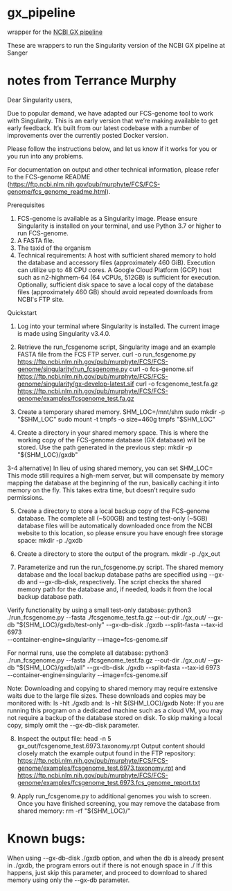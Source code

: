 # gx_pipeline
wrapper for the [NCBI GX pipeline](https://ftp.ncbi.nlm.nih.gov/pub/murphyte/FCS/FCS-genome/fcs_genome_readme.html)

These are wrappers to run the Singularity version of the NCBI GX pipeline at Sanger

# notes from Terrance Murphy
Dear Singularity users,
 
Due to popular demand, we have adapted our FCS-genome tool to work with Singularity. This is an early version that we’re making available to get early feedback. It’s built from our latest codebase with a number of improvements over the currently posted Docker version.
 
Please follow the instructions below, and let us know if it works for you or you run into any problems.
 
For documentation on output and other technical information, please refer to the FCS-genome README (https://ftp.ncbi.nlm.nih.gov/pub/murphyte/FCS/FCS-genome/fcs_genome_readme.html).
 
Prerequisites
 
1. FCS-genome is available as a Singularity image. Please ensure Singularity is installed on your terminal, and use Python 3.7 or higher to run FCS-genome.
2. A FASTA file.
3. The taxid of the organism
4. Technical requirements:
  A host with sufficient shared memory to hold the database and accessory files (approximately 460 GiB). Execution can utilize up to 48 CPU cores.
  A Google Cloud Platform (GCP) host such as n2-highmem-64 (64 vCPUs, 512GB) is sufficient for execution. Optionally, sufficient disk space to save
  a local copy of the database files (approximately 460 GB) should avoid repeated downloads from NCBI's FTP site.
 
Quickstart
1) Log into your terminal where Singularity is installed. The current image is made using Singularity v3.4.0.
2) Retrieve the run_fcsgenome script, Singularity image and an example FASTA file from the FCS FTP server.
curl -o run_fcsgenome.py https://ftp.ncbi.nlm.nih.gov/pub/murphyte/FCS/FCS-genome/singularity/run_fcsgenome.py
curl -o fcs-genome.sif https://ftp.ncbi.nlm.nih.gov/pub/murphyte/FCS/FCS-genome/singularity/gx-develop-latest.sif
curl -o fcsgenome_test.fa.gz https://ftp.ncbi.nlm.nih.gov/pub/murphyte/FCS/FCS-genome/examples/fcsgenome_test.fa.gz
 
3) Create a temporary shared memory.
SHM_LOC=/mnt/shm
sudo mkdir -p "$SHM_LOC"
sudo mount -t tmpfs -o size=460g tmpfs "$SHM_LOC"
 
4) Create a directory in your shared memory space. This is where the working copy of the FCS-genome database (GX database) will be stored.
Use the path generated in the previous step:
mkdir -p "${SHM_LOC}/gxdb"
 
3-4 alternative)
In lieu of using shared memory, you can set SHM_LOC=<disk path>
This mode still requires a high-mem server, but will compensate by memory mapping the database at the beginning of the run, basically caching it into memory on the fly. This takes extra time, but doesn’t require sudo permissions.
 
5) Create a directory to store a local backup copy of the FCS-genome database.
The complete all (~500GB) and testing test-only (~5GB) database files will be automatically downloaded once from the NCBI website to this location,
so please ensure you have enough free storage space:
mkdir -p ./gxdb
 
6) Create a directory to store the output of the program.
mkdir -p ./gx_out
 
7) Parameterize and run the run_fcsgenome.py script.
The shared memory database and the local backup database paths are specified using --gx-db and --gx-db-disk, respectively.
The script checks the shared memory path for the database and, if needed, loads it from the local backup database path.
 
Verify functionality by using a small test-only database:
python3 ./run_fcsgenome.py --fasta ./fcsgenome_test.fa.gz --out-dir ./gx_out/ --gx-db "${SHM_LOC}/gxdb/test-only" --gx-db-disk ./gxdb --split-fasta --tax-id 6973 \
--container-engine=singularity --image=fcs-genome.sif
 
For normal runs, use the complete all database:
python3 ./run_fcsgenome.py --fasta ./fcsgenome_test.fa.gz --out-dir ./gx_out/ --gx-db "${SHM_LOC}/gxdb/all" --gx-db-disk ./gxdb --split-fasta --tax-id 6973 \
--container-engine=singularity --image=fcs-genome.sif
 
Note: Downloading and copying to shared memory may require extensive waits due to the large file sizes. These downloads and copies may be monitored with:
ls -hlt ./gxdb
and:
ls -hlt ${SHM_LOC}/gxdb
Note: If you are running this program on a dedicated machine such as a cloud VM, you may not require a backup of the database stored on disk.
To skip making a local copy, simply omit the --gx-db-disk parameter.
 
8) Inspect the output file:
head -n 5 gx_out/fcsgenome_test.6973.taxonomy.rpt
Output content should closely match the example output found in the FTP repository:
https://ftp.ncbi.nlm.nih.gov/pub/murphyte/FCS/FCS-genome/examples/fcsgenome_test.6973.taxonomy.rpt
and
https://ftp.ncbi.nlm.nih.gov/pub/murphyte/FCS/FCS-genome/examples/fcsgenome_test.6973.fcs_genome_report.txt
 
9) Apply run_fcsgenome.py to additional genomes you wish to screen. Once you have finished screening, you may remove the database from shared memory:
rm -rf "${SHM_LOC}/"
 
 
# Known bugs:
When using --gx-db-disk ./gxdb option, and when the db is already present in ./gxdb, the program errors out if there is not enough space in ./
If this happens, just skip this parameter, and proceed to download to shared memory using only the --gx-db parameter.
